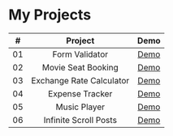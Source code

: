 # My Projects

|  #  |    Project     |                                 Demo                                 |
| :-: | :------------: | :------------------------------------------------------------------: |
| 01  | Form Validator | [Demo](https://hff2.github.io/My-Projects/Form_Validator/index.html) |
| 02  | Movie Seat Booking | [Demo](https://hff2.github.io/My-Projects/Seat_Booking/index.html) |
| 03  | Exchange Rate Calculator| [Demo](https://hff2.github.io/My-Projects/Exchage_Rate/index.html) |
| 04  | Expense Tracker| [Demo](https://hff2.github.io/My-Projects/Expense_Tracker/index.html) |
| 05  | Music Player| [Demo](https://hff2.github.io/My-Projects/Music_Player/index.html) |
| 06  | Infinite Scroll Posts| [Demo](https://hff2.github.io/My-Projects/Infinite_Scroll/index.html) |


